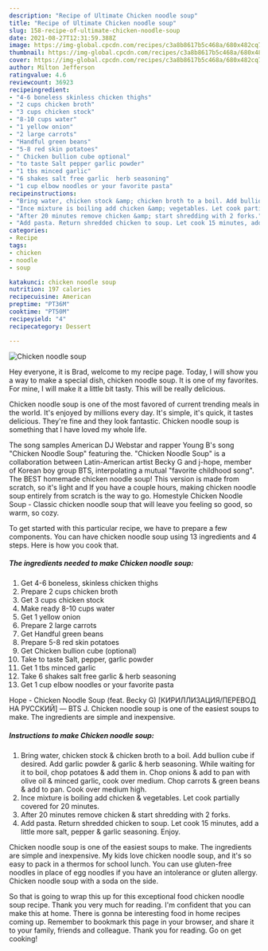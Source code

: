 ```yaml
---
description: "Recipe of Ultimate Chicken noodle soup"
title: "Recipe of Ultimate Chicken noodle soup"
slug: 158-recipe-of-ultimate-chicken-noodle-soup
date: 2021-08-27T12:31:59.388Z
image: https://img-global.cpcdn.com/recipes/c3a8b8617b5c468a/680x482cq70/chicken-noodle-soup-recipe-main-photo.jpg
thumbnail: https://img-global.cpcdn.com/recipes/c3a8b8617b5c468a/680x482cq70/chicken-noodle-soup-recipe-main-photo.jpg
cover: https://img-global.cpcdn.com/recipes/c3a8b8617b5c468a/680x482cq70/chicken-noodle-soup-recipe-main-photo.jpg
author: Milton Jefferson
ratingvalue: 4.6
reviewcount: 36923
recipeingredient:
- "4-6 boneless skinless chicken thighs"
- "2 cups chicken broth"
- "3 cups chicken stock"
- "8-10 cups water"
- "1 yellow onion"
- "2 large carrots"
- "Handful green beans"
- "5-8 red skin potatoes"
- " Chicken bullion cube optional"
- "to taste Salt pepper garlic powder"
- "1 tbs minced garlic"
- "6 shakes salt free garlic  herb seasoning"
- "1 cup elbow noodles or your favorite pasta"
recipeinstructions:
- "Bring water, chicken stock &amp; chicken broth to a boil. Add bullion cube if desired. Add garlic powder &amp; garlic &amp; herb seasoning. While waiting for it to boil, chop potatoes &amp; add them in. Chop onions &amp; add to pan with olive oil &amp; minced garlic, cook over medium. Chop carrots &amp; green beans &amp; add to pan. Cook over medium high."
- "Ince mixture is boiling add chicken &amp; vegetables. Let cook partially covered for 20 minutes."
- "After 20 minutes remove chicken &amp; start shredding with 2 forks."
- "Add pasta. Return shredded chicken to soup. Let cook 15 minutes, add a little more salt, pepper &amp; garlic seasoning. Enjoy."
categories:
- Recipe
tags:
- chicken
- noodle
- soup

katakunci: chicken noodle soup 
nutrition: 197 calories
recipecuisine: American
preptime: "PT36M"
cooktime: "PT50M"
recipeyield: "4"
recipecategory: Dessert

---
```



![Chicken noodle soup](https://img-global.cpcdn.com/recipes/c3a8b8617b5c468a/680x482cq70/chicken-noodle-soup-recipe-main-photo.jpg)

Hey everyone, it is Brad, welcome to my recipe page. Today, I will show you a way to make a special dish, chicken noodle soup. It is one of my favorites. For mine, I will make it a little bit tasty. This will be really delicious.

Chicken noodle soup is one of the most favored of current trending meals in the world. It's enjoyed by millions every day. It's simple, it's quick, it tastes delicious. They're fine and they look fantastic. Chicken noodle soup is something that I have loved my whole life.

The song samples American DJ Webstar and rapper Young B&#39;s song &#34;Chicken Noodle Soup&#34; featuring the. &#34;Chicken Noodle Soup&#34; is a collaboration between Latin-American artist Becky G and j-hope, member of Korean boy group BTS, interpolating a mutual &#34;favorite childhood song&#34;. The BEST homemade chicken noodle soup! This version is made from scratch, so it&#39;s light and If you have a couple hours, making chicken noodle soup entirely from scratch is the way to go. Homestyle Chicken Noodle Soup - Classic chicken noodle soup that will leave you feeling so good, so warm, so cozy.


To get started with this particular recipe, we have to prepare a few components. You can have chicken noodle soup using 13 ingredients and 4 steps. Here is how you cook that.

<!--inarticleads1-->

##### The ingredients needed to make Chicken noodle soup:

1. Get 4-6 boneless, skinless chicken thighs
1. Prepare 2 cups chicken broth
1. Get 3 cups chicken stock
1. Make ready 8-10 cups water
1. Get 1 yellow onion
1. Prepare 2 large carrots
1. Get Handful green beans
1. Prepare 5-8 red skin potatoes
1. Get  Chicken bullion cube (optional)
1. Take to taste Salt, pepper, garlic powder
1. Get 1 tbs minced garlic
1. Take 6 shakes salt free garlic &amp; herb seasoning
1. Get 1 cup elbow noodles or your favorite pasta


Hope - Chicken Noodle Soup (feat. Becky G) [КИРИЛЛИЗАЦИЯ/ПЕРЕВОД НА РУССКИЙ] — BTS J. Chicken noodle soup is one of the easiest soups to make. The ingredients are simple and inexpensive. 

<!--inarticleads2-->

##### Instructions to make Chicken noodle soup:

1. Bring water, chicken stock &amp; chicken broth to a boil. Add bullion cube if desired. Add garlic powder &amp; garlic &amp; herb seasoning. While waiting for it to boil, chop potatoes &amp; add them in. Chop onions &amp; add to pan with olive oil &amp; minced garlic, cook over medium. Chop carrots &amp; green beans &amp; add to pan. Cook over medium high.
1. Ince mixture is boiling add chicken &amp; vegetables. Let cook partially covered for 20 minutes.
1. After 20 minutes remove chicken &amp; start shredding with 2 forks.
1. Add pasta. Return shredded chicken to soup. Let cook 15 minutes, add a little more salt, pepper &amp; garlic seasoning. Enjoy.


Chicken noodle soup is one of the easiest soups to make. The ingredients are simple and inexpensive. My kids love chicken noodle soup, and it&#39;s so easy to pack in a thermos for school lunch. You can use gluten-free noodles in place of egg noodles if you have an intolerance or gluten allergy. Chicken noodle soup with a soda on the side. 

So that is going to wrap this up for this exceptional food chicken noodle soup recipe. Thank you very much for reading. I'm confident that you can make this at home. There is gonna be interesting food in home recipes coming up. Remember to bookmark this page in your browser, and share it to your family, friends and colleague. Thank you for reading. Go on get cooking!
